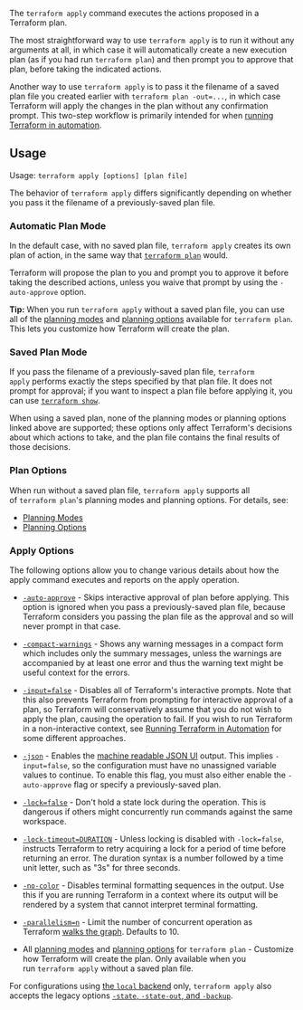 The `terraform apply` command executes the actions proposed in a Terraform plan.

The most straightforward way to use `terraform apply` is to run it without any arguments at all, in which case it will automatically create a new execution plan (as if you had run `terraform plan`) and then prompt you to approve that plan, before taking the indicated actions.

Another way to use `terraform apply` is to pass it the filename of a saved plan file you created earlier with `terraform plan -out=...`, in which case Terraform will apply the changes in the plan without any confirmation prompt. This two-step workflow is primarily intended for when [running Terraform in automation](https://developer.hashicorp.com/terraform/tutorials/automation/automate-terraform?utm_source=WEBSITE&utm_medium=WEB_IO&utm_offer=ARTICLE_PAGE&utm_content=DOCS).

## Usage

Usage: `terraform apply [options] [plan file]`

The behavior of `terraform apply` differs significantly depending on whether you pass it the filename of a previously-saved plan file.

### Automatic Plan Mode

In the default case, with no saved plan file, `terraform apply` creates its own plan of action, in the same way that [`terraform plan`](https://developer.hashicorp.com/terraform/cli/v1.1.x/commands/plan) would.

Terraform will propose the plan to you and prompt you to approve it before taking the described actions, unless you waive that prompt by using the `-auto-approve` option.

**Tip:** When you run `terraform apply` without a saved plan file, you can use all of the [planning modes](https://developer.hashicorp.com/terraform/cli/v1.1.x/commands/plan#planning-modes) and [planning options](https://developer.hashicorp.com/terraform/cli/v1.1.x/commands/plan#planning-options) available for `terraform plan`. This lets you customize how Terraform will create the plan.

### Saved Plan Mode

If you pass the filename of a previously-saved plan file, `terraform apply` performs exactly the steps specified by that plan file. It does not prompt for approval; if you want to inspect a plan file before applying it, you can use [`terraform show`](https://developer.hashicorp.com/terraform/cli/v1.1.x/commands/show).

When using a saved plan, none of the planning modes or planning options linked above are supported; these options only affect Terraform's decisions about which actions to take, and the plan file contains the final results of those decisions.

### Plan Options

When run without a saved plan file, `terraform apply` supports all of `terraform plan`'s planning modes and planning options. For details, see:

- [Planning Modes](https://developer.hashicorp.com/terraform/cli/v1.1.x/commands/plan#planning-modes)
- [Planning Options](https://developer.hashicorp.com/terraform/cli/v1.1.x/commands/plan#planning-options)

### Apply Options

The following options allow you to change various details about how the apply command executes and reports on the apply operation.

- [](https://developer.hashicorp.com/terraform/cli/v1.1.x/commands/apply#)
    
    [`-auto-approve`](https://developer.hashicorp.com/terraform/cli/v1.1.x/commands/apply#auto-approve) - Skips interactive approval of plan before applying. This option is ignored when you pass a previously-saved plan file, because Terraform considers you passing the plan file as the approval and so will never prompt in that case.
    
- [](https://developer.hashicorp.com/terraform/cli/v1.1.x/commands/apply#)
    
    [`-compact-warnings`](https://developer.hashicorp.com/terraform/cli/v1.1.x/commands/apply#compact-warnings) - Shows any warning messages in a compact form which includes only the summary messages, unless the warnings are accompanied by at least one error and thus the warning text might be useful context for the errors.
    
- [](https://developer.hashicorp.com/terraform/cli/v1.1.x/commands/apply#)
    
    [`-input=false`](https://developer.hashicorp.com/terraform/cli/v1.1.x/commands/apply#input-false) - Disables all of Terraform's interactive prompts. Note that this also prevents Terraform from prompting for interactive approval of a plan, so Terraform will conservatively assume that you do not wish to apply the plan, causing the operation to fail. If you wish to run Terraform in a non-interactive context, see [Running Terraform in Automation](https://developer.hashicorp.com/terraform/tutorials/automation/automate-terraform?utm_source=WEBSITE&utm_medium=WEB_IO&utm_offer=ARTICLE_PAGE&utm_content=DOCS) for some different approaches.
    
- [](https://developer.hashicorp.com/terraform/cli/v1.1.x/commands/apply#)
    
    [`-json`](https://developer.hashicorp.com/terraform/cli/v1.1.x/commands/apply#json) - Enables the [machine readable JSON UI](https://developer.hashicorp.com/terraform/internals/machine-readable-ui) output. This implies `-input=false`, so the configuration must have no unassigned variable values to continue. To enable this flag, you must also either enable the `-auto-approve` flag or specify a previously-saved plan.
    
- [](https://developer.hashicorp.com/terraform/cli/v1.1.x/commands/apply#)
    
    [`-lock=false`](https://developer.hashicorp.com/terraform/cli/v1.1.x/commands/apply#lock-false) - Don't hold a state lock during the operation. This is dangerous if others might concurrently run commands against the same workspace.
    
- [](https://developer.hashicorp.com/terraform/cli/v1.1.x/commands/apply#)
    
    [`-lock-timeout=DURATION`](https://developer.hashicorp.com/terraform/cli/v1.1.x/commands/apply#lock-timeout-duration) - Unless locking is disabled with `-lock=false`, instructs Terraform to retry acquiring a lock for a period of time before returning an error. The duration syntax is a number followed by a time unit letter, such as "3s" for three seconds.
    
- [](https://developer.hashicorp.com/terraform/cli/v1.1.x/commands/apply#)
    
    [`-no-color`](https://developer.hashicorp.com/terraform/cli/v1.1.x/commands/apply#no-color) - Disables terminal formatting sequences in the output. Use this if you are running Terraform in a context where its output will be rendered by a system that cannot interpret terminal formatting.
    
- [](https://developer.hashicorp.com/terraform/cli/v1.1.x/commands/apply#)
    
    [`-parallelism=n`](https://developer.hashicorp.com/terraform/cli/v1.1.x/commands/apply#parallelism-n) - Limit the number of concurrent operation as Terraform [walks the graph](https://developer.hashicorp.com/terraform/internals/v1.1.x/graph#walking-the-graph). Defaults to 10.
    

- All [planning modes](https://developer.hashicorp.com/terraform/cli/v1.1.x/commands/plan#planning-modes) and [planning options](https://developer.hashicorp.com/terraform/cli/v1.1.x/commands/plan#planning-options) for `terraform plan` - Customize how Terraform will create the plan. Only available when you run `terraform apply` without a saved plan file.

For configurations using [the `local` backend](https://developer.hashicorp.com/terraform/language/v1.1.x/settings/backends/local) only, `terraform apply` also accepts the legacy options [`-state`, `-state-out`, and `-backup`](https://developer.hashicorp.com/terraform/language/v1.1.x/settings/backends/local#command-line-arguments).

